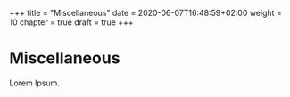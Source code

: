 +++
title = "Miscellaneous"
date = 2020-06-07T16:48:59+02:00
weight = 10
chapter = true
draft = true
+++

# Miscellaneous

Lorem Ipsum.
